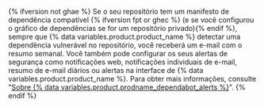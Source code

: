 {% ifversion not ghae %}
Se o seu repositório tem um manifesto de dependência compatível
{% ifversion fpt or ghec %} (e se você configurou o gráfico de dependências se for um repositório privado){% endif %}, sempre que {% data variables.product.product_name %} detectar uma dependência vulnerável no repositório, você receberá um e-mail com o resumo semanal. Você também pode configurar os seus alertas de segurança como notificações web, notificações individuais de e-mail, resumo de e-mail diários ou alertas na interface de {% data variables.product.product_name %}. Para obter mais informações, consulte "[Sobre {% data variables.product.prodname_dependabot_alerts %}](/github/managing-security-vulnerabilities/about-alerts-for-vulnerable-dependencies)".
{% endif %}
